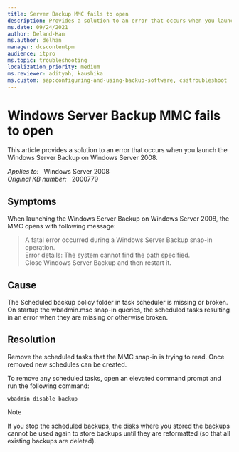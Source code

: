 ```yaml
---
title: Server Backup MMC fails to open
description: Provides a solution to an error that occurs when you launch the Windows Server Backup on Windows Server 2008.
ms.date: 09/24/2021
author: Deland-Han
ms.author: delhan
manager: dcscontentpm
audience: itpro
ms.topic: troubleshooting
localization_priority: medium
ms.reviewer: adityah, kaushika
ms.custom: sap:configuring-and-using-backup-software, csstroubleshoot
---
```

# Windows Server Backup MMC fails to open

This article provides a solution to an error that occurs when you launch the Windows Server Backup on Windows Server 2008.

_Applies to:_ &nbsp; Windows Server 2008  
_Original KB number:_ &nbsp; 2000779

## Symptoms

When launching the Windows Server Backup on Windows Server 2008, the MMC opens with following message:

> A fatal error occurred during a Windows Server Backup snap-in operation.  
Error details: The system cannot find the path specified.  
Close Windows Server Backup and then restart it.

## Cause

The Scheduled backup policy folder in task scheduler is missing or broken. On startup the wbadmin.msc snap-in queries, the scheduled tasks resulting in an error when they are missing or otherwise broken.

## Resolution  

Remove the scheduled tasks that the MMC snap-in is trying to read. Once removed new schedules can be created.

To remove any scheduled tasks, open an elevated command prompt and run the following command:

```console
wbadmin disable backup
```

> [!NOTE]
> If you stop the scheduled backups, the disks where you stored the backups cannot be used again to store backups until they are reformatted (so that all existing backups are deleted).  

